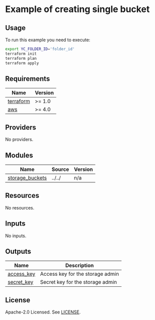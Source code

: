 # Example of creating single bucket

## Usage

To run this example you need to execute:

```bash
export YC_FOLDER_ID='folder_id'
terraform init
terraform plan
terraform apply
```


<!-- BEGINNING OF PRE-COMMIT-TERRAFORM DOCS HOOK -->
## Requirements

| Name | Version |
|------|---------|
| <a name="requirement_terraform"></a> [terraform](#requirement\_terraform) | >= 1.0 |
| <a name="requirement_aws"></a> [aws](#requirement\_aws) | >= 4.0 |

## Providers

No providers.

## Modules

| Name | Source | Version |
|------|--------|---------|
| <a name="module_storage_buckets"></a> [storage\_buckets](#module\_storage\_buckets) | ../../ | n/a |

## Resources

No resources.

## Inputs

No inputs.

## Outputs

| Name | Description |
|------|-------------|
| <a name="output_access_key"></a> [access\_key](#output\_access\_key) | Access key for the storage admin |
| <a name="output_secret_key"></a> [secret\_key](#output\_secret\_key) | Secret key for the storage admin |
<!-- END OF PRE-COMMIT-TERRAFORM DOCS HOOK -->

## License

Apache-2.0 Licensed.
See [LICENSE](https://github.com/terraform-yacloud-modules/terraform-yandex-storage-bucket/blob/main/LICENSE).
